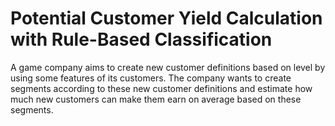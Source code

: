 # Potential Customer Yield Calculation with Rule-Based Classification

A game company aims to create new customer definitions based on level by using some features of its customers. 
The company wants to create segments according to these new customer definitions and estimate how much new customers can make them earn on average based on these segments.
